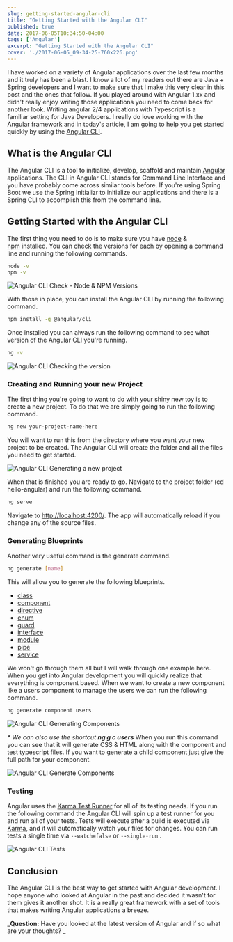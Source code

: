 ```yaml
---
slug: getting-started-angular-cli
title: "Getting Started with the Angular CLI"
published: true
date: 2017-06-05T10:34:50-04:00
tags: ['Angular']
excerpt: "Getting Started with the Angular CLI"
cover: './2017-06-05_09-34-25-760x226.png'
---
```


I have worked on a variety of Angular applications over the last few months and it truly has been a blast. I know a lot of my readers out there are Java + Spring developers and I want to make sure that I make this very clear in this post and the ones that follow. If you played around with Angular 1.xx and didn't really enjoy writing those applications you need to come back for another look. Writing angular 2/4 applications with Typescript is a familiar setting for Java Developers. I really do love working with the Angular framework and in today's article, I am going to help you get started quickly by using the [Angular CLI](https://cli.angular.io/).

## What is the Angular CLI

The Angular CLI is a tool to initialize, develop, scaffold and maintain [Angular](https://angular.io/) applications. The CLI in Angular CLI stands for Command Line Interface and you have probably come across similar tools before. If you're using Spring Boot we use the Spring Initializr to initialize our applications and there is a Spring CLI to accomplish this from the command line. 

## Getting Started with the Angular CLI

The first thing you need to do is to make sure you have [node](https://nodejs.org/en/) & [npm](https://www.npmjs.com/) installed. You can check the versions for each by opening a command line and running the following commands. 

```bash
node -v
npm -v
```

![Angular CLI Check - Node & NPM Versions](./2017-06-05_10-02-47.png)

With those in place, you can install the Angular CLI by running the following command. 

```bash
npm install -g @angular/cli
```

Once installed you can always run the following command to see what version of the Angular CLI you're running. 

```bash
ng -v
```

![Angular CLI Checking the version](./2017-06-05_10-05-08.png)

### Creating and Running your new Project

The first thing you're going to want to do with your shiny new toy is to create a new project. To do that we are simply going to run the following command. 

```bash
ng new your-project-name-here
```

You will want to run this from the directory where you want your new project to be created. The Angular CLI will create the folder and all the files you need to get started.  

![Angular CLI Generating a new project](./2017-06-05_10-10-56.png)

When that is finished you are ready to go. Navigate to the project folder (cd hello-angular) and run the following command. 

```bash
ng serve
```

Navigate to [http://localhost:4200/](http://localhost:4200/). The app will automatically reload if you change any of the source files.

### Generating Blueprints

Another very useful command is the generate command. 

```bash
ng generate [name]
```

This will allow you to generate the following blueprints. 

*   [class](https://github.com/angular/angular-cli/wiki/generate-class)
*   [component](https://github.com/angular/angular-cli/wiki/generate-component)
*   [directive](https://github.com/angular/angular-cli/wiki/generate-directive)
*   [enum](https://github.com/angular/angular-cli/wiki/generate-enum)
*   [guard](https://github.com/angular/angular-cli/wiki/generate-guard)
*   [interface](https://github.com/angular/angular-cli/wiki/generate-interface)
*   [module](https://github.com/angular/angular-cli/wiki/generate-module)
*   [pipe](https://github.com/angular/angular-cli/wiki/generate-pipe)
*   [service](https://github.com/angular/angular-cli/wiki/generate-service)

We won't go through them all but I will walk through one example here. When you get into Angular development you will quickly realize that everything is component based. When we want to create a new component like a users component to manage the users we can run the following command. 

```bash
ng generate component users
```

![Angular CLI Generating Components](./2017-06-05_10-28-11.png)

_\* We can also use the shortcut **ng g c users**_ When you run this command you can see that it will generate CSS & HTML along with the component and test typescript files. If you want to generate a child component just give the full path for your component.  

![Angular CLI Generate Components](./2017-06-05_10-31-30.png)

### Testing

Angular uses the [Karma Test Runner](https://karma-runner.github.io/1.0/index.html) for all of its testing needs. If you run the following command the Angular CLI will spin up a test runner for you and run all of your tests. Tests will execute after a build is executed via [Karma](http://karma-runner.github.io/0.13/index.html), and it will automatically watch your files for changes. You can run tests a single time via  `--watch=false`  or  `--single-run` . 

![Angular CLI Tests](./2017-06-05_10-20-41.png)

## Conclusion

The Angular CLI is the best way to get started with Angular development. I hope anyone who looked at Angular in the past and decided it wasn't for them gives it another shot. It is a really great framework with a set of tools that makes writing Angular applications a breeze.  

_**Question:** Have you looked at the latest version of Angular and if so what are your thoughts? _